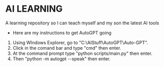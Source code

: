 # AI LEARNING
A learning repository so I can teach myself and my son the latest AI tools

* Here are my instructions to get AutoGPT going
1. Using WIndows Explorer, go to "C:\AIStuff\AutoGPT\Auto-GPT".
2. Click in the comand bar and type "cmd" then enter.
3. At the command prompt type "python scripts/main.py" then enter.
4. Then "python -m autogpt --speak" then enter.
